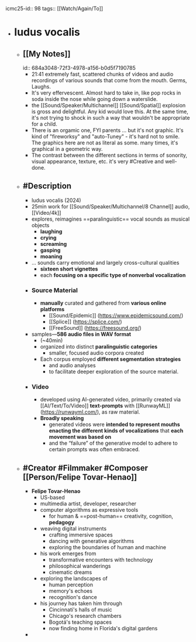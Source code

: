 icmc25-id:: 98
tags:: [[Watch/Again/To]]

- # ludus vocalis
	- ## [[My Notes]]
	  id:: 684a3048-72f3-4978-a156-b0d5f7190785
		- 21:41 extremely fast, scattered chunks of videos and audio recordings of various sounds that come from the mouth. Germs, Laughs.
		- It's very effervescent. Almost hard to take in, like pop rocks in soda inside the nose while going down a waterslide.
		- the [[Sound/Speaker/Multichannel]] [[Sound/Spatial]] explosion is gross and delightful. Any kid would love this. At the same time, it's not trying to shock in such a way that wouldn't be appropriate for a child.
		- There is an orgamic one, FYI parents ... but it's not graphic. It's kind of "fireworksy" and "auto-Tuney" - it's hard not to smile. The graphics here are not as literal as some. many times, it's graphical in a geometric way.
		- The contrast between the different sections in terms of sonority, visual appearance, texture, etc. it's very #Creative and well-done.
	- ## #Description
		- ludus vocalis (2024)
		- 25min work for [[Sound/Speaker/Multichannel/8 Channel]] audio,  [[Video/4k]]
		- explores, reimagines ==paralinguistic== vocal sounds as musical objects
			- **laughing**
			- **crying**
			- **screaming**
			- **gasping**
			- **moaning**
		- ... sounds carry emotional and largely cross-cultural qualities
			- **sixteen short vignettes**
			- each **focusing on a specific type of nonverbal vocalization**
		- ### Source Material
			- **manually** curated and gathered from **various online platforms**
				- [[Sound/Epidemic]] (https://www.epidemicsound.com/)
				- [[Splice]] (https://splice.com/)
				- [[FreeSound]] (https://freesound.org/)
		- samples—**586 audio files in WAV format**
			- (~40min)
			- organized into distinct **paralinguistic categories**
				- smaller, focused audio corpora created
			- Each corpus employed **different segmentation strategies**
				- and audio analyses
				- to facilitate deeper exploration of the source material.
		- ### Video
			- developed using AI-generated video, primarily created via [[AI/Text/To/Video]] **text-prompts** with [[RunwayML]] (https://runwayml.com/), as raw material.
			- **Broadly speaking**
				- generated videos were **intended to represent mouths enacting the different kinds of vocalizations** that **each movement was based on**
				- and the “failure” of the generative model to adhere to certain prompts was often embraced.
	- ## #Creator #Filmmaker #Composer [[Person/Felipe Tovar-Henao]]
		- **Felipe Tovar-Henao**
			- US-based
			- multimedia artist, developer, researcher
			- computer algorithms as expressive tools
				- for human & ==post-human== creativity, cognition, **pedagogy**
			- weaving digital instruments
				- crafting immersive spaces
				- dancing with generative algorithms
				- exploring the boundaries of human and machine
			- his work emerges from
				- transformative encounters with technology
				- philosophical wanderings
				- cinematic dreams
			- exploring the landscapes of
				- human perception
				- memory's echoes
				- recognition's dance
			- his journey has taken him through
				- Cincinnati's halls of music
				- Chicago's research chambers
				- Bogotá's teaching spaces
				- now finding home in Florida's digital gardens
		-